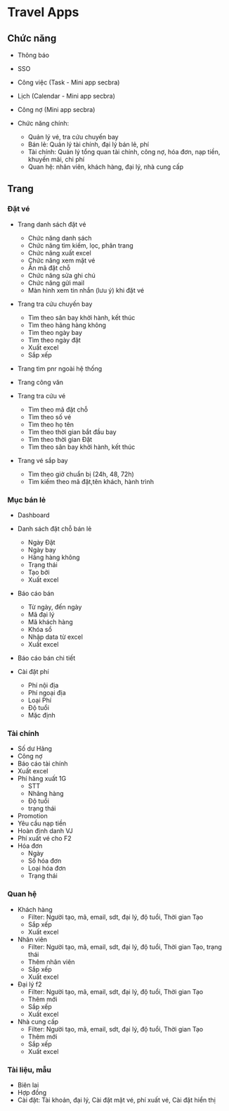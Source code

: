 # Travel Apps 

## Chức năng
- Thông báo
- SSO
- Công việc (Task - Mini app secbra)
- Lịch (Calendar - Mini app secbra)
- Công nợ (Mini app secbra)

- Chức năng chính:
	+ Quản lý vé, tra cứu chuyến bay
	+ Bán lẻ: Quản lý tài chính, đại lý bán lẻ, phí
	+ Tài chính: Quản lý tổng quan tài chính, công nợ, hóa đơn, nạp tiền, khuyến mãi, chi phí
	+ Quan hệ: nhân viên, khách hàng, đại lý, nhà cung cấp

## Trang
### Đặt vé
- Trang danh sách đặt vé 
  + Chức năng danh sách
  + Chức năng tìm kiếm, lọc, phân trang
  + Chức năng xuất excel
  + Chức năng xem mặt vé
  + Ẩn mã đặt chỗ 
  + Chức năng sửa ghi chú
  + Chức năng gửi mail
  + Màn hình xem tin nhắn (lưu ý) khi đặt vé

- Trang tra cứu chuyến bay
  + Tìm theo sân bay khởi hành, kết thúc
  + Tìm theo hãng hàng không
  + Tìm theo ngày bay
  + Tìm theo ngày đặt
  + Xuất excel
  + Sắp xếp


- Trang tìm pnr ngoài hệ thống

- Trang công văn

- Trang tra cứu vé 
  + Tìm theo mã đặt chỗ
  + Tìm theo số vé 
  + Tìm theo họ tên
  + Tìm theo thời gian bắt đầu bay 
  + Tìm theo thời gian Đặt
  + Tìm theo sân bay khởi hành, kết thúc 

- Trang vé sắp bay
  + Tìm theo giờ chuẩn bị (24h, 48, 72h)
  + Tìm kiếm theo mã đặt,tên khách, hành trình
  
### Mục bán lẻ
- Dashboard
- Danh sách đặt chỗ bán lẻ
  + Ngày Đặt
  + Ngày bay 
  + Hãng hàng không
  + Trạng thái
  + Tạo bởi 
  + Xuất excel 

- Báo cáo bán 
  + Từ ngày, đến ngày
  + Mã đại lý
  + Mã khách hàng
  + Khóa sổ
  + Nhập data từ excel 
  + Xuất excel 

- Báo cáo bán chi tiết

- Cài đặt phí
  + Phí nội địa
  + Phí ngoại địa
  + Loại Phí
  + Độ tuổi
  + Mặc định

### Tài chính
- Số dư Hãng
- Công nợ
- Báo cáo tài chính
- Xuất excel
- Phí hãng xuất 1G
  + STT
  + Nhãng hàng
  + Độ tuổi
  + trạng thái
- Promotion 
- Yêu cầu nạp tiền
- Hoàn định danh VJ 
- Phí xuất vé cho F2 
- Hóa đơn
  + Ngày 
  + Số hóa đơn
  + Loại hóa đơn
  + Trạng thái

### Quan hệ
- Khách hàng
  + Filter: Người tạo, mã, email, sdt, đại lý, độ tuổi, Thời gian Tạo
  + Sắp xếp
  + Xuất excel
- Nhân viên
  + Filter: Người tạo, mã, email, sdt, đại lý, độ tuổi, Thời gian Tạo, trạng thái
  + Thêm nhân viên
  + Sắp xếp
  + Xuất excel
- Đại lý f2 
  + Filter: Người tạo, mã, email, sdt, đại lý, độ tuổi, Thời gian Tạo
  + Thêm mới
  + Sắp xếp
  + Xuất excel
- Nhà cung cấp
  + Filter: Người tạo, mã, email, sdt, đại lý, độ tuổi, Thời gian Tạo
  + Thêm mới
  + Sắp xếp
  + Xuất excel

### Tài liệu, mẫu
- Biên lai
- Hợp đồng
- Cài đặt: Tài khoản, đại lý, Cài đặt mặt vé, phí xuất vé, Cài đặt hiển thị 



